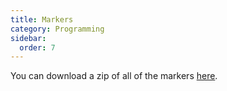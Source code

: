 ```yaml
---
title: Markers
category: Programming
sidebar:
  order: 7
---
```

You can download a zip of all of the markers [here](/assets/markers.zip).
